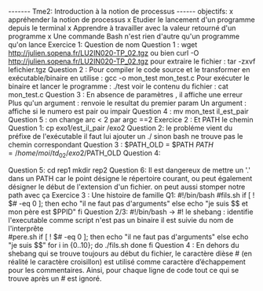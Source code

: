 ------- Tme2: Introduction à la notion de processus ------
objectifs:
x appréhender la notion de processus
x Etudier le lancement d'un programme depuis le terminal
x Apprendre à travailler avec la valeur retourné d'un programme
x Une commande Bash n'est rien d'autre qu'un programme qu'on lance
Exercice 1: Question de nom
Question 1 :
wget http://julien.sopena.fr/LU2IN020-TP_02.tgz
ou bien curl -O http://julien.sopena.fr/LU2IN020-TP_02.tgz
pour extraire le fichier : tar -zxvf lefichier.tgz
Question 2 :
Pour compiler le code source et le transformer en exécutable/binaire en utilise : gcc -o mon_test mon_test.c
Pour exécuter le binaire et lancer le programme : ./test
voir le contenu du fichier : cat mon_test.c
Question 3 :
En absence de paramètres  , il affiche une erreur
Plus qu'un argument : renvoie le resultat du premier param
Un argument : affiche si le numero est pair ou impair
Question 4 :
mv mon_test il_est_pair
Question 5 : on change arc < 2 par argc ==2
Exercice 2 : Et PATH le chemin
Question 1:
 cp exo1/est_il_pair /exo2
Question 2:
le probléme vient du préfixe de l'exécutable il faut lui ajouter un ./ sinon bash ne trouve pas le chemin correspondant
Question 3 :
$PATH_OLD = $PATH
$PATH = /home/moi/td_02/exo2/$PATH_OLD
Question 4:

Question 5:
cd rep1
mkdir rep2
Question 6:
Il est dangereux de mettre un '.' dans un PATH car le point désigne le répertoire courant, ou peut également désigner le début de l'extension d'un fichier. on peut aussi stomper notre path avec ça
Exercice 3 : Une histoire de famille
Q1:
#!/bin/bash
#fils.sh
if [ ! $# -eq 0 ]; then
echo "il ne faut pas d'arguments"
else
echo "je suis $$ et mon père est $PPID"
fi
Question 2/3:
 #!/bin/bash -> #! le shebang : identifie l'executable comme script n'est pas un binaire il est suivie du nom de l'interprête  
 #pere.sh
 if [ ! $# -eq 0 ]; then
 echo "il ne faut pas d'arguments"
 else
 echo "je suis $$"
 for i in {0..10}; do
 ./fils.sh
 done
 fi
 Question 4 :
 En dehors du shebang qui se trouve toujours au début du
 fichier, le caractère dièse # (en réalité le
caractère croisillon) est utilisé comme caractère d’échappement pour les commentaires. Ainsi, pour chaque
ligne de code tout ce qui se trouve après un # est ignoré.
